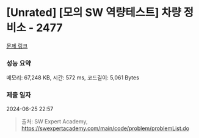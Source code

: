 # [Unrated] [모의 SW 역량테스트] 차량 정비소 - 2477 

[문제 링크](https://swexpertacademy.com/main/code/problem/problemDetail.do?contestProbId=AV6c6bgaIuoDFAXy) 

### 성능 요약

메모리: 67,248 KB, 시간: 572 ms, 코드길이: 5,061 Bytes

### 제출 일자

2024-06-25 22:57



> 출처: SW Expert Academy, https://swexpertacademy.com/main/code/problem/problemList.do